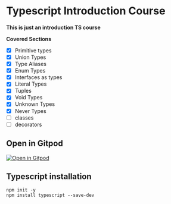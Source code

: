 # Typescript Introduction Course

**This is just an introduction TS course**

**Covered Sections**
  - [x] Primitive types
  - [x] Union Types
  - [x] Type Aliases
  - [x] Enum Types
  - [x] Interfaces as types
  - [x] Literal Types
  - [x] Tuples
  - [x] Void Types
  - [x] Unknown Types
  - [x] Never Types
  - [ ] classes 
  - [ ] decorators

## Open in Gitpod

[![Open in Gitpod](https://gitpod.io/button/open-in-gitpod.svg)](https://gitpod.io/#https://github.com/ionutale/typescript-introduction-course)



## Typescript installation

```
npm init -y 
npm install typescript --save-dev
```


